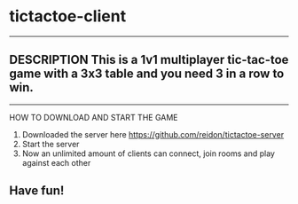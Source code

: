 # tictactoe-client

-------------------------------------------------------------------------------------------
DESCRIPTION
This is a 1v1 multiplayer tic-tac-toe game with a 3x3 table and you need 3 in a row to win.
-------------------------------------------------------------------------------------------

-------------------------------------------------------------------------------------------
HOW TO DOWNLOAD AND START THE GAME

1. Downloaded the server here https://github.com/reidon/tictactoe-server
2. Start the server
3. Now an unlimited amount of clients can connect, join rooms and play against each other

Have fun!
-------------------------------------------------------------------------------------------
